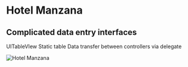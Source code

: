 #  Hotel Manzana

## Complicated data entry interfaces
UITableVIew
Static table
Data transfer between controllers via delegate


![Hotel Manzana](https://github.com/StarryWings/images/raw/master/ManzanaHotel.png)
